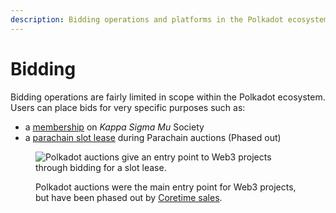 ```yaml
---
description: Bidding operations and platforms in the Polkadot ecosystem.
---
```


# Bidding

Bidding operations are fairly limited in scope within the Polkadot ecosystem. Users can place bids for very specific purposes such as:

* a [membership](kappa-sigma-mu-ksm-membership.md) on _Kappa Sigma Mu_ Society&#x20;
* a [parachain slot lease](parachain-slot-lease.md) during Parachain auctions (Phased out)

<figure><img src="../../../.gitbook/assets/O_Bidding.JPG" alt="Polkadot auctions give an entry point to Web3 projects through bidding for a slot lease."><figcaption><p>Polkadot auctions were the main entry point for Web3 projects, but have been phased out by <a href="../coretime-sales.md">Coretime sales</a>. </p></figcaption></figure>

